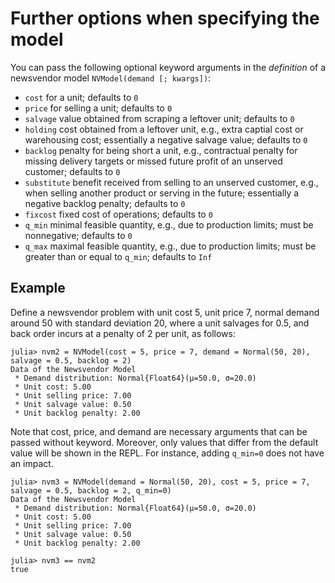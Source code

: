 # Further options when specifying the model

You can pass the following optional keyword arguments in the *definition* of a newsvendor model `NVModel(demand [; kwargs])`:

- `cost` for a unit; defaults to `0`
- `price` for selling a unit; defaults to `0`
- `salvage` value obtained from scraping a leftover unit; defaults to `0`
- `holding` cost obtained from a leftover unit, e.g., extra captial cost or warehousing cost; essentially a negative salvage value; defaults to `0`
- `backlog` penalty for being short a unit, e.g., contractual penalty for missing delivery targets or missed future profit of an unserved customer; defaults to `0`
- `substitute` benefit received from selling to an unserved customer, e.g., when selling another product or serving in the future; essentially a negative backlog penalty; defaults to `0`
- `fixcost` fixed cost of operations; defaults to `0`
- `q_min` minimal feasible quantity, e.g., due to production limits; must be nonnegative; defaults to `0`
- `q_max` maximal feasible quantity, e.g., due to production limits; must be greater than or equal to `q_min`; defaults to `Inf`




## Example

Define a newsvendor problem with unit cost 5, unit price 7, normal demand
around 50 with standard deviation 20, where a unit salvages for 0.5, and back order incurs at a penalty of 2 per unit, as follows:

```jldoctest mdloptions; setup = :(using Distributions, NewsvendorModel)
julia> nvm2 = NVModel(cost = 5, price = 7, demand = Normal(50, 20), salvage = 0.5, backlog = 2)
Data of the Newsvendor Model
 * Demand distribution: Normal{Float64}(μ=50.0, σ=20.0)
 * Unit cost: 5.00
 * Unit selling price: 7.00
 * Unit salvage value: 0.50
 * Unit backlog penalty: 2.00
```

Note that cost, price, and demand are necessary arguments that can be passed without keyword. Moreover, only values that differ from the default value will be shown in the REPL. For instance, adding `q_min=0` does not have an impact.

```jldoctest mdloptions
julia> nvm3 = NVModel(demand = Normal(50, 20), cost = 5, price = 7, salvage = 0.5, backlog = 2, q_min=0)
Data of the Newsvendor Model
 * Demand distribution: Normal{Float64}(μ=50.0, σ=20.0)
 * Unit cost: 5.00
 * Unit selling price: 7.00
 * Unit salvage value: 0.50
 * Unit backlog penalty: 2.00
```

```jldoctest mdloptions
julia> nvm3 == nvm2
true
```